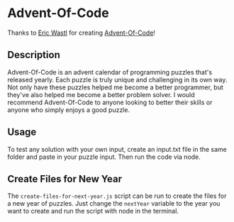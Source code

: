 # Advent-Of-Code
Thanks to [Eric Wastl](https://github.com/topaz) for creating [Advent-Of-Code](https://adventofcode.com/)!

## Description
Advent-Of-Code is an advent calendar of programming puzzles that's released yearly. Each puzzle is truly unique and challenging in its own way. Not only have these puzzles helped me become a better programmer, but they've also helped me become a better problem solver. I would recommend Advent-Of-Code to anyone looking to better their skills or anyone who simply enjoys a good puzzle.

## Usage
To test any solution with your own input, create an input.txt file in the same folder
and paste in your puzzle input. Then run the code via node.

## Create Files for New Year
The `create-files-for-next-year.js` script can be run to create the files for a new year of puzzles. Just change the `nextYear` variable to the year you want to create and run the script with node in the terminal. 